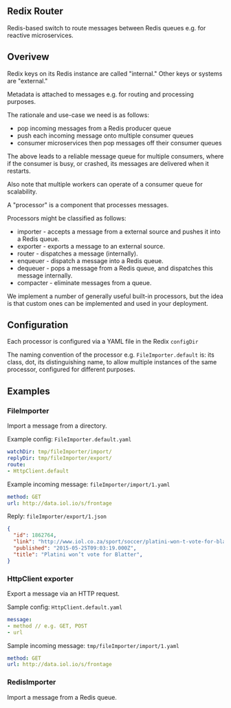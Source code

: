 
## Redix Router

Redis-based switch to route messages between Redis queues e.g. for reactive microservices.

## Overivew

Redix keys on its Redis instance are called "internal." Other keys or systems are "external."

Metadata is attached to messages e.g. for routing and processing purposes.

The rationale and use-case we need is as follows:
- pop incoming messages from a Redis producer queue
- push each incoming message onto multiple consumer queues
- consumer microservices then pop messages off their consumer queues

The above leads to a reliable message queue for multiple consumers, where if the consumer is busy, or crashed, its messages are delivered when it restarts.

Also note that multiple workers can operate of a consumer queue for scalability.

A "processor" is a component that processes messages.

Processors might be classified as follows:
- importer - accepts a message from a external source and pushes it into a Redis queue.
- exporter - exports a message to an external source.
- router - dispatches a message (internally).
- enqueuer - dispatch a message into a Redis queue.
- dequeuer - pops a message from a Redis queue, and dispatches this message internally.
- compacter - eliminate messages from a queue.

We implement a number of generally useful built-in processors, but the idea is that custom ones can be implemented and used in your deployment.

## Configuration

Each processor is configured via a YAML file in the Redix `configDir`

The naming convention of the processor e.g. `FileImporter.default` is: its class, dot, its distinguishing name, to allow multiple instances of the same processor, configured for different purposes.

## Examples

### FileImporter

Import a message from a directory.

Example config: `FileImporter.default.yaml`
```yaml
watchDir: tmp/fileImporter/import/
replyDir: tmp/fileImporter/export/
route:
- HttpClient.default
```

Example incoming message: `fileImporter/import/1.yaml`
```yaml
method: GET
url: http://data.iol.io/s/frontage
```

Reply: `fileImporter/export/1.json`
```json
{
  "id": 1862764,
  "link": "http://www.iol.co.za/sport/soccer/platini-won-t-vote-for-blatter-1.1862764",
  "published": "2015-05-25T09:03:19.000Z",
  "title": "Platini won’t vote for Blatter",
}
```

### HttpClient exporter

Export a message via an HTTP request.

Sample config: `HttpClient.default.yaml`
```yaml
message:
- method // e.g. GET, POST
- url
```

Sample incoming message: `tmp/fileImporter/import/1.yaml`
```yaml
method: GET
url: http://data.iol.io/s/frontage
```

### RedisImporter

Import a message from a Redis queue.
